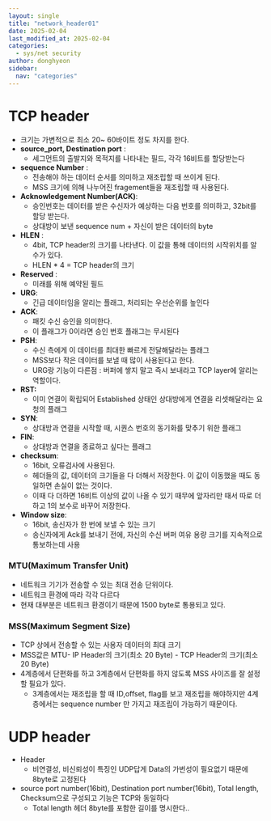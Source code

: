 ```yaml
---
layout: single
title: "network_header01"
date: 2025-02-04
last_modified_at: 2025-02-04
categories:
  - sys/net security
author: donghyeon
sidebar:
  nav: "categories"
---
```

# TCP header

- 크기는 가변적으로 최소 20~ 60바이트 정도 차지를 한다.
- **source_port, Destination port** :
  - 세그먼트의 출발지와 목적지를 나타내는 필드, 각각 16비트를 할당받는다
- **sequence Number** :
  - 전송해야 하는 데이터 순서를 의미하고 재조립할 때 쓰이게 된다.
  - MSS 크기에 의해 나누어진 fragement들을 재조립할 때 사용된다.
- **Acknowledgement Number(ACK)**:
  - 승인번호는 데이터를 받은 수신자가 예상하는 다음 번호를 의미하고, 32bit를 할당 받는다.
  - 상대방이 보낸 sequence num + 자신이 받은 데이터의 byte
- **HLEN** :
  - 4bit, TCP header의 크기를 나타낸다. 이 값을 통해 데이터의 시작위치를 알 수가 있다.
  - HLEN * 4 = TCP header의 크기
- **Reserved** :
  - 미래를 위해 예약된 필드
- **URG**:
  - 긴급 데이터임을 알리는 플래그, 처리되는 우선순위를 높인다
- **ACK**:
  - 패킷 수신 승인을 의미한다.
  - 이 플래그가 0이라면 승인 번호 플래그는 무시된다
- **PSH**:
  - 수신 측에게 이 데이터를 최대한 빠르게 전달해달라는 플래그
  - MSS보다 작은 데이터를 보낼 때 많이 사용된다고 한다.
  - URG랑 기능이 다른점 : 버퍼에 쌓지 말고 즉시 보내라고 TCP layer에 알리는 역할이다.
- **RST:**
  - 이미 연결이 확립되어 Established 상태인 상대방에게 연결을 리셋해달라는 요청의 플래그
- **SYN**:
  - 상대방과 연결을 시작할 때, 시퀀스 번호의 동기화를 맞추기 위한 플래그
- **FIN**:
  - 상대방과 연결을 종료하고 싶다는 플래그
- **checksum**:
  - 16bit, 오류검사에 사용된다.
  - 헤더들의 값, 데이터의 크기들을 다 더해서 저장한다. 이 값이 이동했을 때도 동일하면 손실이 없는 것이다.
  - 이때 다 더하면 16비트 이상의 값이 나올 수 있기 때무에 앞자리만 때서 따로 더하고 1의 보수로 바꾸어 저장한다.
- **Window size**:
  - 16bit, 송신자가 한 번에 보낼 수 있는 크기
  - 송신자에게 Ack를 보내기 전에, 자신의 수신 버퍼 여유 용량 크기를 지속적으로 통보하는데 사용

### MTU(Maximum Transfer Unit)

- 네트워크 기기가 전송할 수 있는 최대 전송 단위이다.
- 네트워크 환경에 따라 각각 다르다
- 현재 대부분은 네트워크 환경이기 때문에 1500 byte로 통용되고 있다.

### MSS(Maximum Segment Size)

- TCP 상에서 전송할 수 있는 사용자 데이터의 최대 크기
- MSS값은  MTU- IP Header의 크기(최소 20 Byte) - TCP Header의 크기(최소 20 Byte)
- 4계층에서 단편화를 하고 3계층에서 단편화를 하지 않도록 MSS 사이즈를 잘 설정할 필요가 있다.
  - 3계층에서는 재조립을 할 때 ID,offset, flag를 보고 재조립을 해야하지만 4계층에서는 sequence number 만 가지고 재조립이 가능하기 때문이다.

# UDP header

- Header
  - 비연결성, 비신뢰성이 특징인 UDP답게 Data의 가번성이 필요없기 때문에 8byte로 고정된다
- source port number(16bit), Destination port number(16bit), Total length, Checksum으로 구성되고 기능은 TCP와 동일하다
  - Total length 헤더 8byte를 포함한 길이를 명시한다..
